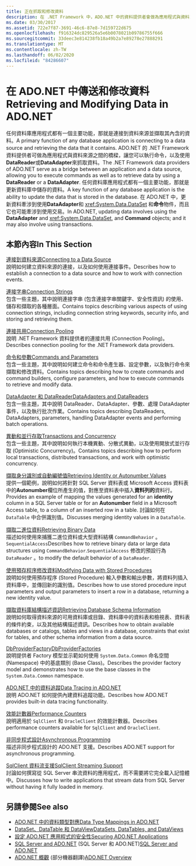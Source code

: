 ```yaml
---
title: 正在抓取和修改資料
description: 在 .NET Framework 中，ADO.NET 中的資料提供者會做為應用程式與資料來源之間的橋樑，以讀取和更新資料。
ms.date: 03/30/2017
ms.assetid: 722e7f87-3691-46c6-87e8-7d159722d675
ms.openlocfilehash: f916324dc829526a5e6b0078021b09786755f666
ms.sourcegitcommit: 33deec3e814238fb18a49b2a7e89278e27888291
ms.translationtype: MT
ms.contentlocale: zh-TW
ms.lasthandoff: 06/02/2020
ms.locfileid: "84286607"
---
```

# <a name="retrieving-and-modifying-data-in-adonet"></a><span data-ttu-id="3dd09-103">在 ADO.NET 中傳送和修改資料</span><span class="sxs-lookup"><span data-stu-id="3dd09-103">Retrieving and Modifying Data in ADO.NET</span></span>
<span data-ttu-id="3dd09-104">任何資料庫應用程式都有一個主要功能，那就是連接到資料來源並擷取其內含的資料。</span><span class="sxs-lookup"><span data-stu-id="3dd09-104">A primary function of any database application is connecting to a data source and retrieving the data that it contains.</span></span> <span data-ttu-id="3dd09-105">ADO.NET 的 .NET Framework 資料提供者可做為應用程式與資料來源之間的橋樑，讓您可以執行命令，以及使用**DataReader**或**DataAdapter**來抓取資料。</span><span class="sxs-lookup"><span data-stu-id="3dd09-105">The .NET Framework data providers of ADO.NET serve as a bridge between an application and a data source, allowing you to execute commands as well as to retrieve data by using a **DataReader** or a **DataAdapter**.</span></span> <span data-ttu-id="3dd09-106">任何資料庫應用程式都有一個主要功能，那就是更新資料庫中儲存的資料。</span><span class="sxs-lookup"><span data-stu-id="3dd09-106">A key function of any database application is the ability to update the data that is stored in the database.</span></span> <span data-ttu-id="3dd09-107">在 ADO.NET 中，更新資料牽涉到使用**DataAdapter**和 <xref:System.Data.DataSet> 和**命令**物件，而且它也可能牽涉到使用交易。</span><span class="sxs-lookup"><span data-stu-id="3dd09-107">In ADO.NET, updating data involves using the **DataAdapter** and <xref:System.Data.DataSet>, and **Command** objects; and it may also involve using transactions.</span></span>  
  
## <a name="in-this-section"></a><span data-ttu-id="3dd09-108">本節內容</span><span class="sxs-lookup"><span data-stu-id="3dd09-108">In This Section</span></span>  
 [<span data-ttu-id="3dd09-109">連接到資料來源</span><span class="sxs-lookup"><span data-stu-id="3dd09-109">Connecting to a Data Source</span></span>](connecting-to-a-data-source.md)  
 <span data-ttu-id="3dd09-110">說明如何建立資料來源的連接，以及如何使用連接事件。</span><span class="sxs-lookup"><span data-stu-id="3dd09-110">Describes how to establish a connection to a data source and how to work with connection events.</span></span>  
  
 [<span data-ttu-id="3dd09-111">連接字串</span><span class="sxs-lookup"><span data-stu-id="3dd09-111">Connection Strings</span></span>](connection-strings.md)  
 <span data-ttu-id="3dd09-112">包含一些主題，其中說明連接字串 (包含連接字串關鍵字、安全性資訊) 的使用、儲存和擷取的各種層面。</span><span class="sxs-lookup"><span data-stu-id="3dd09-112">Contains topics describing various aspects of using connection strings, including connection string keywords, security info, and storing and retrieving them.</span></span>  
  
 [<span data-ttu-id="3dd09-113">連接共用</span><span class="sxs-lookup"><span data-stu-id="3dd09-113">Connection Pooling</span></span>](connection-pooling.md)  
 <span data-ttu-id="3dd09-114">說明 .NET Framework 資料提供者的連接共用 (Connection Pooling)。</span><span class="sxs-lookup"><span data-stu-id="3dd09-114">Describes connection pooling for the .NET Framework data providers.</span></span>  
  
 [<span data-ttu-id="3dd09-115">命令和參數</span><span class="sxs-lookup"><span data-stu-id="3dd09-115">Commands and Parameters</span></span>](commands-and-parameters.md)  
 <span data-ttu-id="3dd09-116">包含一些主題，其中說明如何建立命令和命令產生器、設定參數，以及執行命令來擷取和修改資料。</span><span class="sxs-lookup"><span data-stu-id="3dd09-116">Contains topics describing how to create commands and command builders, configure parameters, and how to execute commands to retrieve and modify data.</span></span>  
  
 [<span data-ttu-id="3dd09-117">DataAdapter 和 DataReader</span><span class="sxs-lookup"><span data-stu-id="3dd09-117">DataAdapters and DataReaders</span></span>](dataadapters-and-datareaders.md)  
 <span data-ttu-id="3dd09-118">包含一些主題，其中說明 DataReader、DataAdapter、參數、處理 DataAdapter 事件，以及執行批次作業。</span><span class="sxs-lookup"><span data-stu-id="3dd09-118">Contains topics describing DataReaders, DataAdapters, parameters, handling DataAdapter events and performing batch operations.</span></span>  
  
 [<span data-ttu-id="3dd09-119">異動和並行存取</span><span class="sxs-lookup"><span data-stu-id="3dd09-119">Transactions and Concurrency</span></span>](transactions-and-concurrency.md)  
 <span data-ttu-id="3dd09-120">包含一些主題，其中說明如何執行本機異動、分散式異動，以及使用開放式並行存取 (Optimistic Concurrency)。</span><span class="sxs-lookup"><span data-stu-id="3dd09-120">Contains topics describing how to perform local transactions, distributed transactions, and work with optimistic concurrency.</span></span>  
  
 [<span data-ttu-id="3dd09-121">擷取身分識別或自動編號值</span><span class="sxs-lookup"><span data-stu-id="3dd09-121">Retrieving Identity or Autonumber Values</span></span>](retrieving-identity-or-autonumber-values.md)  
 <span data-ttu-id="3dd09-122">提供一個範例，說明如何將針對 SQL Server 資料表或 Microsoft Access 資料表中的**Autonumber**欄位所產生的值，對應至資料表中插入**資料列的**資料行。</span><span class="sxs-lookup"><span data-stu-id="3dd09-122">Provides an example of mapping the values generated for an **identity** column in a SQL Server table or for an **Autonumber** field in a Microsoft Access table, to a column of an inserted row in a table.</span></span> <span data-ttu-id="3dd09-123">討論如何在 `DataTable` 中合併識別值。</span><span class="sxs-lookup"><span data-stu-id="3dd09-123">Discusses merging identity values in a `DataTable`.</span></span>  
  
 [<span data-ttu-id="3dd09-124">擷取二進位資料</span><span class="sxs-lookup"><span data-stu-id="3dd09-124">Retrieving Binary Data</span></span>](retrieving-binary-data.md)  
 <span data-ttu-id="3dd09-125">描述如何使用來捕獲二進位資料或大型資料結構 `CommandBehavior` 。`SequentialAccess`</span><span class="sxs-lookup"><span data-stu-id="3dd09-125">Describes how to retrieve binary data or large data structures using `CommandBehavior`.`SequentialAccess`</span></span> <span data-ttu-id="3dd09-126">修改的預設行為 `DataReader` 。</span><span class="sxs-lookup"><span data-stu-id="3dd09-126">to modify the default behavior of a `DataReader`.</span></span>  
  
 [<span data-ttu-id="3dd09-127">使用預存程序修改資料</span><span class="sxs-lookup"><span data-stu-id="3dd09-127">Modifying Data with Stored Procedures</span></span>](modifying-data-with-stored-procedures.md)  
 <span data-ttu-id="3dd09-128">說明如何使用預存程序 (Stored Procedure) 輸入參數和輸出參數，將資料列插入資料庫中，並傳回新的識別值。</span><span class="sxs-lookup"><span data-stu-id="3dd09-128">Describes how to use stored procedure input parameters and output parameters to insert a row in a database, returning a new identity value.</span></span>  
  
 [<span data-ttu-id="3dd09-129">擷取資料庫結構描述資訊</span><span class="sxs-lookup"><span data-stu-id="3dd09-129">Retrieving Database Schema Information</span></span>](retrieving-database-schema-information.md)  
 <span data-ttu-id="3dd09-130">說明如何取得資料來源的可用資料庫或目錄、資料庫中的資料表和檢視表、資料表的條件約束，以及其他結構描述資訊。</span><span class="sxs-lookup"><span data-stu-id="3dd09-130">Describes how to obtain available databases or catalogs, tables and views in a database, constraints that exist for tables, and other schema information from a data source.</span></span>  
  
 [<span data-ttu-id="3dd09-131">DbProviderFactory</span><span class="sxs-lookup"><span data-stu-id="3dd09-131">DbProviderFactories</span></span>](dbproviderfactories.md)  
 <span data-ttu-id="3dd09-132">說明提供者 Factory 模型並示範如何使用 `System.Data.Common` 命名空間 (Namespace) 中的基底類別 (Base Class)。</span><span class="sxs-lookup"><span data-stu-id="3dd09-132">Describes the provider factory model and demonstrates how to use the base classes in the `System.Data.Common` namespace.</span></span>  
  
 [<span data-ttu-id="3dd09-133">ADO.NET 中的資料追蹤</span><span class="sxs-lookup"><span data-stu-id="3dd09-133">Data Tracing in ADO.NET</span></span>](data-tracing.md)  
 <span data-ttu-id="3dd09-134">說明 ADO.NET 如何提供內建資料追蹤功能。</span><span class="sxs-lookup"><span data-stu-id="3dd09-134">Describes how ADO.NET provides built-in data tracing functionality.</span></span>  
  
 [<span data-ttu-id="3dd09-135">效能計數器</span><span class="sxs-lookup"><span data-stu-id="3dd09-135">Performance Counters</span></span>](performance-counters.md)  
 <span data-ttu-id="3dd09-136">說明適用於 `SqlClient` 和 `OracleClient` 的效能計數器。</span><span class="sxs-lookup"><span data-stu-id="3dd09-136">Describes performance counters available for `SqlClient` and `OracleClient`.</span></span>  
  
 [<span data-ttu-id="3dd09-137">非同步程式設計</span><span class="sxs-lookup"><span data-stu-id="3dd09-137">Asynchronous Programming</span></span>](asynchronous-programming.md)  
 <span data-ttu-id="3dd09-138">描述非同步程式設計的 ADO.NET 支援。</span><span class="sxs-lookup"><span data-stu-id="3dd09-138">Describes ADO.NET support for asynchronous programming.</span></span>  
  
 [<span data-ttu-id="3dd09-139">SqlClient 資料流支援</span><span class="sxs-lookup"><span data-stu-id="3dd09-139">SqlClient Streaming Support</span></span>](sqlclient-streaming-support.md)  
 <span data-ttu-id="3dd09-140">討論如何撰寫從 SQL Server 串流資料的應用程式，而不需要將它完全載入記憶體中。</span><span class="sxs-lookup"><span data-stu-id="3dd09-140">Discusses how to write applications that stream data from SQL Server without having it fully loaded in memory.</span></span>  
  
## <a name="see-also"></a><span data-ttu-id="3dd09-141">另請參閱</span><span class="sxs-lookup"><span data-stu-id="3dd09-141">See also</span></span>

- [<span data-ttu-id="3dd09-142">ADO.NET 中的資料類型對應</span><span class="sxs-lookup"><span data-stu-id="3dd09-142">Data Type Mappings in ADO.NET</span></span>](data-type-mappings-in-ado-net.md)
- [<span data-ttu-id="3dd09-143">DataSet、DataTable 和 DataView</span><span class="sxs-lookup"><span data-stu-id="3dd09-143">DataSets, DataTables, and DataViews</span></span>](./dataset-datatable-dataview/index.md)
- [<span data-ttu-id="3dd09-144">設定 ADO.NET 應用程式的安全性</span><span class="sxs-lookup"><span data-stu-id="3dd09-144">Securing ADO.NET Applications</span></span>](securing-ado-net-applications.md)
- <span data-ttu-id="3dd09-145">[SQL Server and ADO.NET](./sql/index.md) (SQL Server 和 ADO.NET)</span><span class="sxs-lookup"><span data-stu-id="3dd09-145">[SQL Server and ADO.NET](./sql/index.md)</span></span>
- <span data-ttu-id="3dd09-146">[ADO.NET 概觀](ado-net-overview.md) \(部分機器翻譯\)</span><span class="sxs-lookup"><span data-stu-id="3dd09-146">[ADO.NET Overview](ado-net-overview.md)</span></span>
